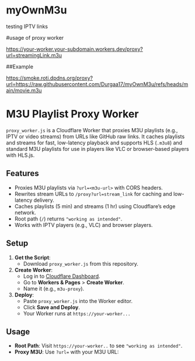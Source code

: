 # myOwnM3u
testing IPTV links

#usage of proxy worker

https://your-worker.your-subdomain.workers.dev/proxy?url=streamingLink.m3u

##Example

https://smoke.roti.dpdns.org/proxy?url=https://raw.githubusercontent.com/Durgaa17/myOwnM3u/refs/heads/main/movie.m3u

# M3U Playlist Proxy Worker

`proxy_worker.js` is a Cloudflare Worker that proxies M3U playlists (e.g., IPTV or video streams) from URLs like GitHub raw links. It caches playlists and streams for fast, low-latency playback and supports HLS (`.m3u8`) and standard M3U playlists for use in players like VLC or browser-based players with HLS.js.

## Features
- Proxies M3U playlists via `?url=<m3u-url>` with CORS headers.
- Rewrites stream URLs to `/proxy?url=stream_link` for caching and low-latency delivery.
- Caches playlists (5 min) and streams (1 hr) using Cloudflare’s edge network.
- Root path (`/`) returns `"working as intended"`.
- Works with IPTV players (e.g., VLC) and browser players.

## Setup
1. **Get the Script**:
   - Download `proxy_worker.js` from this repository.
2. **Create Worker**:
   - Log in to [Cloudflare Dashboard](https://dash.cloudflare.com/).
   - Go to **Workers & Pages** > **Create Worker**.
   - Name it (e.g., `m3u-proxy`).
3. **Deploy**:
   - Paste `proxy_worker.js` into the Worker editor.
   - Click **Save and Deploy**.
   - Your Worker runs at `https://your-worker...`

## Usage
- **Root Path**: Visit `https://your-worker..` to see `"working as intended"`.
- **Proxy M3U**: Use `?url=` with your M3U URL:


